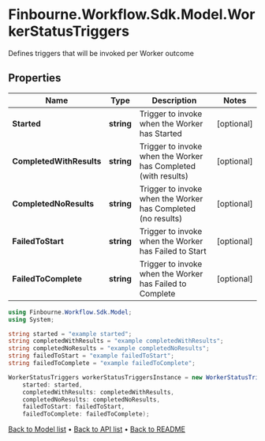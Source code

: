 # Finbourne.Workflow.Sdk.Model.WorkerStatusTriggers
Defines triggers that will be invoked per Worker outcome

## Properties

Name | Type | Description | Notes
------------ | ------------- | ------------- | -------------
**Started** | **string** | Trigger to invoke when the Worker has Started | [optional] 
**CompletedWithResults** | **string** | Trigger to invoke when the Worker has Completed (with results) | [optional] 
**CompletedNoResults** | **string** | Trigger to invoke when the Worker has Completed (no results) | [optional] 
**FailedToStart** | **string** | Trigger to invoke when the Worker has Failed to Start | [optional] 
**FailedToComplete** | **string** | Trigger to invoke when the Worker has Failed to Complete | [optional] 

```csharp
using Finbourne.Workflow.Sdk.Model;
using System;

string started = "example started";
string completedWithResults = "example completedWithResults";
string completedNoResults = "example completedNoResults";
string failedToStart = "example failedToStart";
string failedToComplete = "example failedToComplete";

WorkerStatusTriggers workerStatusTriggersInstance = new WorkerStatusTriggers(
    started: started,
    completedWithResults: completedWithResults,
    completedNoResults: completedNoResults,
    failedToStart: failedToStart,
    failedToComplete: failedToComplete);
```

[Back to Model list](../README.md#documentation-for-models) &#8226; [Back to API list](../README.md#documentation-for-api-endpoints) &#8226; [Back to README](../README.md)
